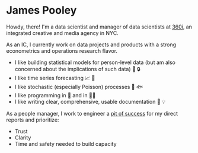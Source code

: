 # James Pooley

<!-- ![GitHub followers](https://img.shields.io/github/followers/jamespooley?label=Follow&style=social) ![Twitter Follow](https://img.shields.io/twitter/follow/jamspooley?label=Follow&style=social) -->

Howdy, there! I'm a data scientist and manager of data scientists at [360i](https://www.360i.com/), an integrated creative and media agency in NYC.

As an IC, I currently work on data projects and products with a strong econometrics and operations research flavor.

* I like building statistical models for person-level data (but am also concerned about the implications of such data) 👨 🔒
* I like time series forecasting 📈 🔮
* I like stochastic (especially Poisson) processes 🎲 🐟
* I like programming in 🐍 and in 🏴‍☠️
* I like writing clear, comprehensive, usable documentation 📝 💡

As a people manager, I work to engineer a [pit of success](https://www.auckland.ac.nz/en/news/2017/12/05/problem-solving-pits-of-success.html) for my direct reports and prioritize:

* Trust
* Clarity
* Time and safety needed to build capacity
